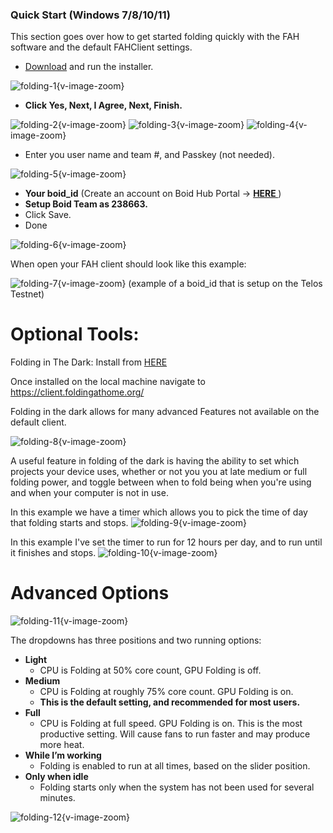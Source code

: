 ### Quick Start (Windows 7/8/10/11)

This section goes over how to get started folding quickly with the FAH software and the default FAHClient settings.

* [Download](https://download.foldingathome.org/) and run the installer.

![folding-1](/folding/folding-1.png){v-image-zoom}

* **Click Yes, Next, I Agree, Next, Finish.**

![folding-2](/folding/folding-2.png){v-image-zoom}
![folding-3](/folding/folding-3.png){v-image-zoom}
![folding-4](/folding/folding-4.png){v-image-zoom}

* Enter you user name and team #, and Passkey (not needed).

![folding-5](/folding/folding-5.png){v-image-zoom}

* **Your boid_id** (Create an account on Boid Hub Portal → **[HERE ](https://hub.boid.com/)**)
* **Setup Boid Team as 238663.**
* Click Save.
* Done 

![folding-6](/folding/folding-6.png){v-image-zoom}

When open your FAH client should look like this example:

![folding-7](/folding/folding-7.png){v-image-zoom}
 (example of a boid_id that is setup on the Telos Testnet)



# **Optional Tools:**
Folding in The Dark: Install from [HERE](https://chrome.google.com/webstore/detail/folding-at-home-in-the-da/alpjkkbjnbkddolgnicglknicbgfahoe?hl=en)

Once installed on the local machine navigate to https://client.foldingathome.org/

Folding in the dark allows for many advanced Features not available on the default client.

![folding-8](/folding/folding-8.png){v-image-zoom}


A useful feature in folding of the dark is having the ability to set which projects your device uses, whether or not you you at late medium or full folding power, and toggle between when to fold being when you're using and when your computer is not in use.

In this example we have a timer which allows you to pick the time of day that folding starts and stops.
![folding-9](/folding/folding-9.png){v-image-zoom}

In this example I've set the timer to run for 12 hours per day, and to run until it finishes and stops.
![folding-10](/folding/folding-10.png){v-image-zoom}

# **Advanced Options**
![folding-11](/folding/folding-11.png){v-image-zoom}

The dropdowns has three positions and two running options:
* **Light**
  * CPU is Folding at 50% core count, GPU Folding is off.
* **Medium**
  * CPU is Folding at roughly 75% core count. GPU Folding is on. 
  * **This is the default setting, and recommended for most users.**
* **Full**
  * CPU is Folding at full speed. GPU Folding is on. This is the most productive setting. Will cause fans to run faster and may produce more heat.
* **While I’m working**
  * Folding is enabled to run at all times, based on the slider position.
* **Only when idle**
  * Folding starts only when the system has not been used for several minutes.

![folding-12](/folding/folding-12.png){v-image-zoom}